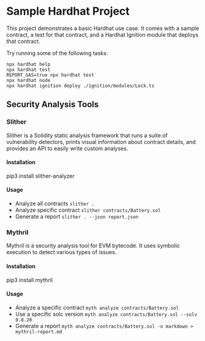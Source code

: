 # Sample Hardhat Project

This project demonstrates a basic Hardhat use case. It comes with a sample contract, a test for that contract, and a Hardhat Ignition module that deploys that contract.

Try running some of the following tasks:

```shell
npx hardhat help
npx hardhat test
REPORT_GAS=true npx hardhat test
npx hardhat node
npx hardhat ignition deploy ./ignition/modules/Lock.ts
```

## Security Analysis Tools

### Slither

Slither is a Solidity static analysis framework that runs a suite of vulnerability detectors, prints visual information about contract details, and provides an API to easily write custom analyses.

#### Installation
pip3 install slither-analyzer

#### Usage
- Analyze all contracts
`slither .`
- Analyze specific contract
`slither contracts/Battery.sol`
- Generate a report
`slither . --json report.json`

### Mythril

Mythril is a security analysis tool for EVM bytecode. It uses symbolic execution to detect various types of issues.

#### Installation
pip3 install mythril

#### Usage
- Analyze a specific contract
`myth analyze contracts/Battery.sol`
- Use a specific solc version
`myth analyze contracts/Battery.sol --solv 0.8.20`
- Generate a report
`myth analyze contracts/Battery.sol -o markdown > mythril-report.md`
